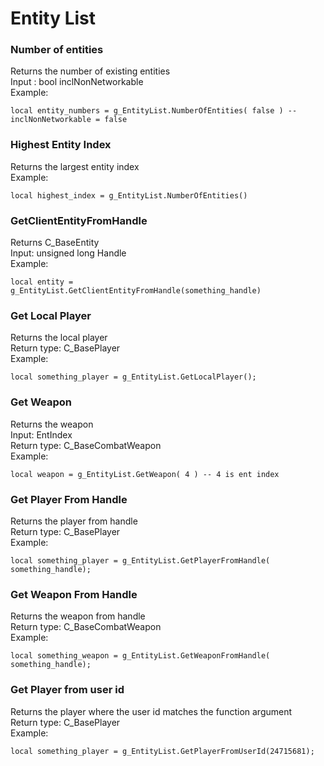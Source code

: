 # Entity List

### Number of entities

Returns the number of existing entities\
Input : bool inclNonNetworkable\
Example:

```
local entity_numbers = g_EntityList.NumberOfEntities( false ) -- inclNonNetworkable = false
```

### Highest Entity Index

Returns the largest entity index\
Example:

```
local highest_index = g_EntityList.NumberOfEntities()
```

### GetClientEntityFromHandle&#x20;

Returns C\_BaseEntity \
Input: unsigned long Handle\
Example:

```
local entity = g_EntityList.GetClientEntityFromHandle(something_handle)
```

### Get Local Player

Returns the local player\
Return type: C\_BasePlayer\
Example:

```
local something_player = g_EntityList.GetLocalPlayer();
```

### Get Weapon

Returns the weapon \
Input: EntIndex\
Return type: C\_BaseCombatWeapon\
Example:

```
local weapon = g_EntityList.GetWeapon( 4 ) -- 4 is ent index 
```



### Get Player From Handle

Returns the player from handle\
Return type: C\_BasePlayer\
Example:

```
local something_player = g_EntityList.GetPlayerFromHandle( something_handle);
```

### Get Weapon From Handle

Returns the weapon from handle\
Return type: C\_BaseCombatWeapon\
Example:

```
local something_weapon = g_EntityList.GetWeaponFromHandle( something_handle);
```



### Get Player from user id

Returns the player where the user id matches the function argument\
Return type: C\_BasePlayer\
Example:

```
local something_player = g_EntityList.GetPlayerFromUserId(24715681);
```

